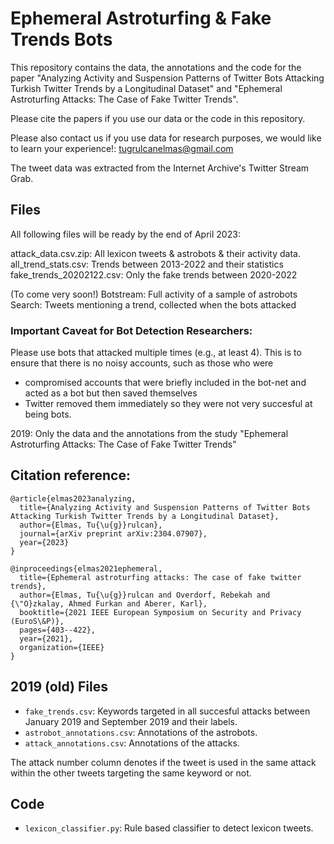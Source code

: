 # Ephemeral Astroturfing & Fake Trends Bots

This repository contains the data, the annotations and the code for the paper "Analyzing Activity and Suspension Patterns of Twitter Bots Attacking Turkish Twitter Trends by a Longitudinal Dataset" and "Ephemeral Astroturfing Attacks: The Case of Fake Twitter Trends". 

Please cite the papers if you use our data or the code in this repository.

Please also contact us if you use data for research purposes, we would like to learn your experience!: tugrulcanelmas@gmail.com

The tweet data was extracted from the Internet Archive's Twitter Stream Grab. 

## Files 

All following files will be ready by the end of April 2023:

attack_data.csv.zip: All lexicon tweets & astrobots & their activity data.
all_trend_stats.csv: Trends between 2013-2022 and their statistics
fake_trends_20202122.csv: Only the fake trends between 2020-2022

(To come very soon!)
Botstream: Full activity of a sample of astrobots
Search: Tweets mentioning a trend, collected when the bots attacked

### Important Caveat for Bot Detection Researchers:
Please use bots that attacked multiple times (e.g., at least 4). 
This is to ensure that there is no noisy accounts, such as those who were 
- compromised accounts that were briefly included in the bot-net and acted as a bot but then saved themselves 
- Twitter removed them immediately so they were not very succesful at being bots.

2019: Only the data and the annotations from the study "Ephemeral Astroturfing Attacks: The Case of Fake Twitter Trends"


## Citation reference:

```
@article{elmas2023analyzing,
  title={Analyzing Activity and Suspension Patterns of Twitter Bots Attacking Turkish Twitter Trends by a Longitudinal Dataset},
  author={Elmas, Tu{\u{g}}rulcan},
  journal={arXiv preprint arXiv:2304.07907},
  year={2023}
}
```
```
@inproceedings{elmas2021ephemeral,
  title={Ephemeral astroturfing attacks: The case of fake twitter trends},
  author={Elmas, Tu{\u{g}}rulcan and Overdorf, Rebekah and {\"O}zkalay, Ahmed Furkan and Aberer, Karl},
  booktitle={2021 IEEE European Symposium on Security and Privacy (EuroS\&P)},
  pages={403--422},
  year={2021},
  organization={IEEE}
}
```

## 2019 (old) Files 

- `fake_trends.csv`: Keywords targeted in all succesful attacks between January 2019 and September 2019 and their labels.
- `astrobot_annotations.csv`: Annotations of the astrobots.
- `attack_annotations.csv`: Annotations of the attacks. 

The attack number column denotes if the tweet is used in the same attack within the other tweets targeting the same keyword or not.

## Code

- `lexicon_classifier.py`: Rule based classifier to detect lexicon tweets. 

